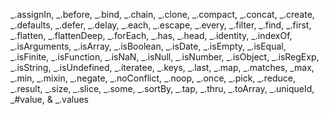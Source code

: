 _.assignIn, _.before, _.bind, _.chain, _.clone, _.compact, _.concat, _.create, _.defaults, _.defer, _.delay, _.each, _.escape, _.every, _.filter, _.find, _.first, _.flatten, _.flattenDeep, _.forEach, _.has, _.head, _.identity, _.indexOf, _.isArguments, _.isArray, _.isBoolean, _.isDate, _.isEmpty, _.isEqual, _.isFinite, _.isFunction, _.isNaN, _.isNull, _.isNumber, _.isObject, _.isRegExp, _.isString, _.isUndefined, _.iteratee, _.keys, _.last, _.map, _.matches, _max, _.min, _.mixin, _.negate, _.noConflict, _.noop, _.once, _.pick, _.reduce, _.result, _.size, _.slice, _.some, _.sortBy, _.tap, _.thru, _.toArray, _.uniqueId, _#value, & _.values